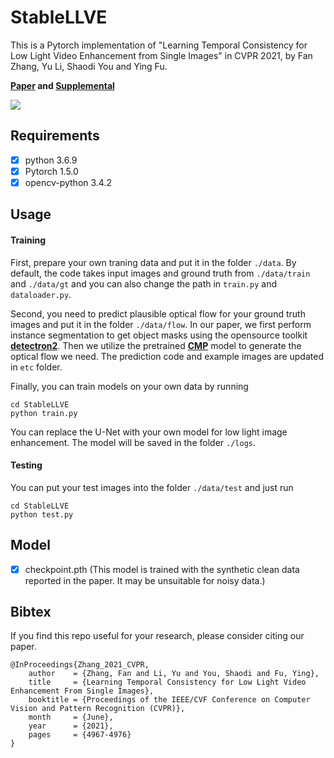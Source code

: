 # StableLLVE
This is a Pytorch implementation of "Learning Temporal Consistency for Low Light Video Enhancement from Single Images" in CVPR 2021, by Fan Zhang, Yu Li, Shaodi You and Ying Fu.

**[Paper](https://openaccess.thecvf.com/content/CVPR2021/papers/Zhang_Learning_Temporal_Consistency_for_Low_Light_Video_Enhancement_From_Single_CVPR_2021_paper.pdf) and [Supplemental](https://openaccess.thecvf.com/content/CVPR2021/supplemental/Zhang_Learning_Temporal_Consistency_CVPR_2021_supplemental.pdf)**


![](figs/Architecture.png)

## Requirements ##
- [x] python 3.6.9
- [x] Pytorch 1.5.0
- [x] opencv-python 3.4.2

## Usage ##
#### Training
First, prepare your own traning data and put it in the folder `./data`. By default, the code takes input images and ground truth from `./data/train` and `./data/gt` and you can also change the path in `train.py` and `dataloader.py`.

Second, you need to predict plausible optical flow for your ground truth images and put it in the folder `./data/flow`. In our paper, we first perform instance segmentation to get object masks using the opensource toolkit **[detectron2](https://github.com/facebookresearch/detectron2)**. Then we utilize the pretrained **[CMP](https://github.com/XiaohangZhan/conditional-motion-propagation)** model to generate the optical flow we need. The prediction code and example images are updated in `etc` folder.

Finally, you can train models on your own data by running
```shell
cd StableLLVE
python train.py 
```
You can replace the U-Net with your own model for low light image enhancement. The model will be saved in the folder `./logs`.

#### Testing
You can put your test images into the folder `./data/test` and just run
```shell
cd StableLLVE
python test.py
```

## Model ##
- [x] checkpoint.pth (This model is trained with the synthetic clean data reported in the paper. It may be unsuitable for noisy data.)


## Bibtex ##
If you find this repo useful for your research, please consider citing our paper.
```
@InProceedings{Zhang_2021_CVPR,
    author    = {Zhang, Fan and Li, Yu and You, Shaodi and Fu, Ying},
    title     = {Learning Temporal Consistency for Low Light Video Enhancement From Single Images},
    booktitle = {Proceedings of the IEEE/CVF Conference on Computer Vision and Pattern Recognition (CVPR)},
    month     = {June},
    year      = {2021},
    pages     = {4967-4976}
}
```
